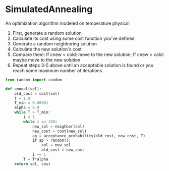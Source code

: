 # SimulatedAnnealing
An optimization algorithm modeled on temperature physics!


1. First, generate a random solution
2. Calculate its cost using some cost function you've defined
3. Generate a random neighboring solution
4. Calculate the new solution's cost
5. Compare them: If cnew < cold: move to the new solution; If cnew > cold: maybe move to the new solution
6. Repeat steps 3-5 above until an acceptable solution is found or you reach some maximum number of iterations.

```python
from random import random

def anneal(sol):
    old_cost = cost(sol)
    T = 1.0
    T_min = 0.00001
    alpha = 0.9
    while T > T_min:
        i = 1
        while i <= 100:
            new_sol = neighbor(sol)
            new_cost = cost(new_sol)
            ap = acceptance_probability(old_cost, new_cost, T)
            if ap > random():
                sol = new_sol
                old_cost = new_cost
            i += 1
        T = T*alpha
    return sol, cost
```
